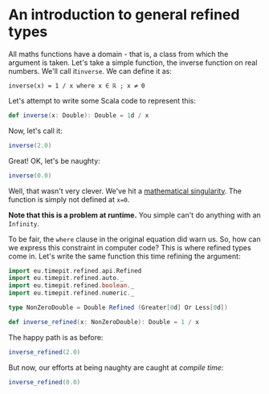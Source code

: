 # An introduction to general refined types

All maths functions have a domain - that is, a class from which the argument is taken.
Let's take a simple function, the inverse function on real numbers. We'll call it```inverse```. We can define it as:

`inverse(x) = 1 / x where x ∈ ℝ ; x ≠ 0`

Let's attempt to write some Scala code to represent this:

```scala mdoc
def inverse(x: Double): Double = 1d / x
```

Now, let's call it:

```scala mdoc
inverse(2.0)
```

Great! OK, let's be naughty:

```scala mdoc
inverse(0.0)
```

Well, that wasn't very clever. We've hit a [mathematical singularity](https://en.wikipedia.org/wiki/Singularity_(mathematics)).
The function is simply not defined at `x=0`. 

**Note that this is a problem at runtime.** You simple can't do anything with an `Infinity`.

To be fair, the `where` clause in the original equation did warn us.
So, how can we express this constraint in computer code?
This is where refined types come in. 
Let's write the same function this time refining the argument:

```scala mdoc
import eu.timepit.refined.api.Refined
import eu.timepit.refined.auto._
import eu.timepit.refined.boolean._
import eu.timepit.refined.numeric._

type NonZeroDouble = Double Refined (Greater[0d] Or Less[0d])

def inverse_refined(x: NonZeroDouble): Double = 1 / x
```

The happy path is as before:

```scala mdoc
inverse_refined(2.0)
```

But now, our efforts at being naughty are caught at *compile time*:

```scala mdoc:fail
inverse_refined(0.0)
```